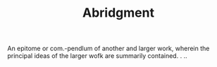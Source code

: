 ---
title: Abridgment
letter: A
permalink: "/definitions/abridgment.html"
body: An epitome or com.-pendlum of another and larger work, wherein the principal
  ideas of the larger wofk are summarily contained. . ..
published_at: '2018-07-07'
source: Black's Law Dictionary
layout: post
---